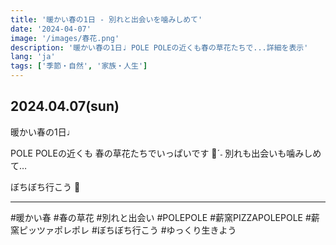 ```yaml
---
title: '暖かい春の1日 - 別れと出会いを噛みしめて'
date: '2024-04-07'
image: '/images/春花.png'
description: '暖かい春の1日♩ POLE POLEの近くも春の草花たちで...詳細を表示'
lang: 'ja'
tags: ['季節・自然', '家族・人生']
---
```


## 2024.04.07(sun)

暖かい春の1日♩

POLE POLEの近くも
春の草花たちでいっぱいです 🌷ˊ˗
別れも出会いも噛みしめて…

ぼちぼち行こう 👣

---

#暖かい春 #春の草花 #別れと出会い #POLEPOLE #薪窯PIZZAPOLEPOLE #薪窯ピッツァポレポレ #ぼちぼち行こう #ゆっくり生きよう
